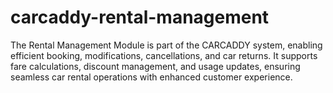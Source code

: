 # carcaddy-rental-management
The Rental Management Module is part of the CARCADDY system, enabling efficient booking, modifications, cancellations, and car returns. It supports fare calculations, discount management, and usage updates, ensuring seamless car rental operations with enhanced customer experience.
